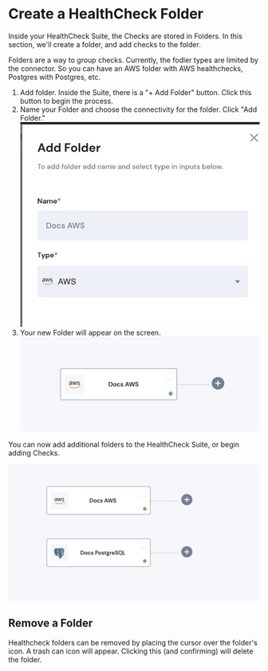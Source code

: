 # Create a HealthCheck Folder

Inside your HealthCheck Suite, the Checks are stored in Folders.  In this section, we'll create a folder, and add checks to the folder.

Folders are a way to group checks.  Currently, the fodler types are limited by the connector.  So you can have an AWS folder with AWS healthchecks, Postgres with Postgres, etc.

1. Add folder.  Inside the Suite, there is a "+ Add Folder" button.  Click this button to begin the process.
2. Name your Folder and choose the connectivity for the folder. Click "Add Folder."![](<../../.gitbook/assets/image (15).png>)
3. Your new Folder will appear on the screen.![](<../../.gitbook/assets/image (21).png>)



You can now add additional folders to the HealthCheck Suite, or begin adding Checks.

![](<../../.gitbook/assets/image (14).png>)



## Remove a Folder

Healthcheck folders can be removed by placing the cursor over the folder's icon.  A trash can icon will appear.  Clicking this (and confirming) will delete the folder.

